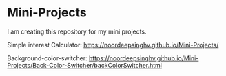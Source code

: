 # Mini-Projects
I am creating this repository for my mini projects.

Simple interest Calculator: https://noordeepsinghv.github.io/Mini-Projects/

Background-color-switcher:  https://noordeepsinghv.github.io/Mini-Projects/Back-Color-Switcher/backColorSwitcher.html
